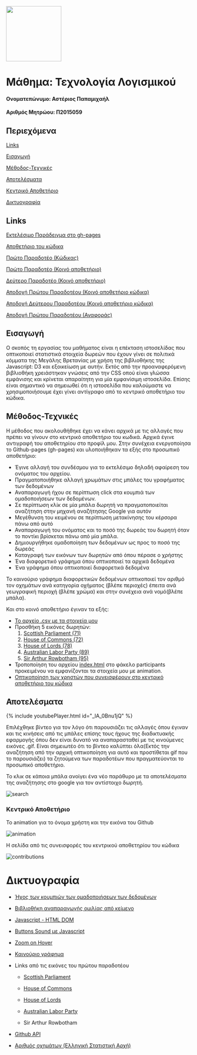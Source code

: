 <img src="https://user-images.githubusercontent.com/18286552/39784957-0596ed20-5323-11e8-94c7-63ad78830152.jpg" height="150" width="150">

# Μάθημα: Τεχνολογία Λογισμικού         


#### Ονοματεπώνυμο: Αστέριος Παπαμιχαήλ

#### Αριθμός Μητρώου: Π2015059

## Περιεχόμενα

[Links](#links)

[Εισαγωγή](#εισαγωγή)

[Μέθοδος-Τεχνικές](#μέθοδος-τεχνικές)

[Αποτελέσματα](#αποτελέσματα)

[Κεντρικό Αποθετήριο](#κεντρικό-αποθετήριο)

[Δικτυογραφία](#δικτυογραφία)


## Links
[Εκτελέσιμο Παράδειγμα στο gh-pages](https://asteriosp.github.io/D3js-uk-political-donations/)

[Αποθετήριο του κώδικα](https://github.com/AsteriosP/D3js-uk-political-donations)

[Πρώτο Παραδοτέο (Κώδικας)](https://github.com/AsteriosP/D3js-uk-political-donations/tree/Paradoteo1-Meros1o)

[Πρώτο Παραδοτέο (Κοινό αποθετήριο)](https://github.com/AsteriosP/D3js-uk-political-donations/tree/Paradoteo1-Meros2o)

[Δεύτερο Παραδοτέο (Κοινό αποθετήριο)](https://github.com/AsteriosP/D3js-uk-political-donations/tree/Paradoteo2-Meros2o)

[Αποδοχή Πρώτου Παραδοτέου (Κοινό αποθετήριο κώδικα)](https://github.com/ioniodi/D3js-uk-political-donations/pull/39)

[Αποδοχή Δεύτερου Παραδοτέου (Κοινό αποθετήριο κώδικα)](https://github.com/ioniodi/D3js-uk-political-donations/pull/265)

[Αποδοχή Πρώτου Παραδοτέου (Αναφοράς)](https://github.com/ioniodi/D3js-uk-political-donations/pull/39)



## Εισαγωγή 
Ο σκοπός τη εργασίας του μαθήματος είναι η επέκταση ιστοσελίδας που οπτικοποιεί στατιστικά στοιχεία δωρεών που έχουν γίνει σε πολιτικά κόμματα της Μεγάλης Βρετανίας με χρήση της βιβλιοθήκης της Javascript: D3 και εξοικείωση με αυτήν. Εκτός από την προαναφερόμενη βιβλιοθήκη χρειάστηκαν γνώσεις από την CSS οπού είναι γλώσσα εμφάνισης και κρίνεται απαραίτητη για μία εμφανίσιμη ιστοσελίδα. Επίσης είναι σημαντικό να σημειωθεί ότι η ιστοσελίδα που καλούμαστε να χρησιμοποιήσουμε έχει γίνει αντίγραφο από το κεντρικό αποθετήριο του κώδικα.


## Μέθοδος-Τεχνικές
Η μέθοδος που ακολουθήθηκε έχει να κάνει αρχικά με τις αλλαγές που πρέπει να γίνουν στο κεντρικό αποθετήριο του κωδικά. Αρχικά έγινε αντιγραφή του αποθετηρίου στο προφίλ μου. Στην συνέχεια  ενεργοποίησα  το Github-pages (gh-pages) και υλοποιήθηκαν τα εξής στο προσωπικό αποθετήριο:
- Έγινε αλλαγή του συνδέσμου για το εκτελέσιμο δηλαδή αφαίρεση του ονόματος του αρχείου.
- Πραγματοποιήθηκε αλλαγή χρωμάτων στις μπάλες του γραφήματος των δεδομένων
- Αναπαραγωγή ήχου σε περίπτωση click στα κουμπιά των ομαδοποιήσεων των δεδομένων.
- Σε περίπτωση κλίκ σε μία μπάλα δωρητή να πραγματοποιείται αναζήτηση στην μηχανή αναζήτησης Google για αυτόν
- Μεγέθυνση του κειμένου σε περίπτωση μετακίνησης του κέρσορα πάνω από αυτό
- Αναπαραγωγή του ονόματος και το ποσό της δωρεάς του δωρητή όταν το ποντίκι βρίσκεται πάνω από μία μπάλα.
- Δημιουργήθηκε ομαδοποίηση των δεδομένων ως προς το ποσό της δωρεάς
- Καταγραφή των εικόνων των δωρητών από όπου πέρασε ο χρήστης
- Ένα διαφορετικό γράφημα όπου οπτικοποιεί τα αρχικά δεδομένα
- Ένα γράφημα όπου οπτικοποιεί διαφορετικά δεδομένα

Το καινούριο γράφημα διαφορετικών δεδομένων οπτικοποιεί τον αριθμό τον οχημάτων ανά κατηγορία οχήματος (βλέπε περιοχές) έπειτα ανά γεωγραφική περιοχή (βλέπε χρώμα) και στην συνέχεια ανά νομό(βλέπε μπάλα).



Και στο κοινό αποθετήριο έγιναν τα εξής:
- [Το αρχείο .csv με τα στοιχεία μου](https://github.com/AsteriosP/D3js-uk-political-donations/blob/Paradoteo1-Meros2o/participants/2015059.csv)
- Προσθήκη 5 εικόνες δωρητών: 
  1. [Scottish Parliament (71)](https://github.com/AsteriosP/D3js-uk-political-donations/blob/Paradoteo1-Meros2o/photos/Scottish%20Parliament.ico)
  2. [House of Commons (72)](https://github.com/AsteriosP/D3js-uk-political-donations/blob/Paradoteo1-Meros2o/photos/House%20of%20Commons.ico) 
  3. [House of Lords (78)](https://github.com/AsteriosP/D3js-uk-political-donations/blob/Paradoteo1-Meros2o/photos/House%20of%20Lords.ico)
  4. [Australian Labor Party (89)](https://github.com/AsteriosP/D3js-uk-political-donations/blob/Paradoteo1-Meros2o/photos/Australian%20Labor%20Party.ico)
  5. [Sir Arthur Rowbotham (95)](https://github.com/AsteriosP/D3js-uk-political-donations/blob/Paradoteo1-Meros2o/photos/Sir%20Arthur%20Rowbotham.ico)
- Τροποποίηση του αρχείου [index.html](https://github.com/AsteriosP/D3js-uk-political-donations/blob/Paradoteo2-Meros2o/participants/index.html) στο φάκελο participants προκειμένου να εμφανίζονται τα στοιχεία μου με animation.
- [Οπτικοποίηση των χρηστών που συνεισφέρουν στο κεντρικό αποθετήριο του κώδικα](https://github.com/AsteriosP/D3js-uk-political-donations/blob/Paradoteo2-Meros2o/participants/2015059.html)


## Αποτελέσματα

{% include youtubePlayer.html id="_lA_0Bnu1jQ" %}

Επιλέχθηκε βίντεο για τον λόγο ότι παρουσιάζει τις αλλαγές όπου έγιναν και τις κινήσεις από τις μπάλες επίσης τους ήχους της διαδικτυακής εφαρμογής όπου δεν είναι δυνατό να αναπαρασταθεί με τις κινούμενες εικόνες .gif. Είναι σημειωτέο ότι το βίντεο καλύπτει όλα(Εκτός την αναζήτηση από την αρχική οπτικοποίηση για αυτό και προστίθεται gif που το παρουσιάζει) τα ζητούμενα των παραδοτέων που πραγματεύονται το προσωπικό αποθετήριο.

Το κλικ σε κάποια μπάλα ανοίγει ένα νέο παράθυρο με τα αποτελέσματα της αναζήτησης στο google για τον αντίστοιχο δωρητή.

![search](https://user-images.githubusercontent.com/18286552/37308298-419bdc40-2646-11e8-8377-e3ce15c8ff2a.gif)

### Κεντρικό Αποθετήριο
Το animation για το όνομα χρήστη και την εικόνα του Github

![animation](https://user-images.githubusercontent.com/18286552/39784763-417be080-5322-11e8-8f16-381306827a52.gif)

Η σελίδα από τις συνεισφορές του κεντρικού αποθετηρίου του κώδικα

![contributions](https://user-images.githubusercontent.com/18286552/39784865-b64e4a88-5322-11e8-8a25-7dea2e87d04f.png)

# Δικτυογραφία

- [Ήχος των κουμπιών των ομαδοποιήσεων των δεδομένων](https://freesound.org/people/altemark/sounds/35415/)

- [Βιβλιοθήκη αναπαραγωγής ομιλίας από κείμενο](https://responsivevoice.org/)

- [Javascript - HTML DOM](https://www.w3schools.com/js/js_htmldom.asp)

- [Buttons Sound με Javascript](https://stackoverflow.com/questions/9419263/playing-audio-with-javascript)

- [Zoom on Hover](https://www.w3schools.com/howto/howto_css_zoom_hover.asp)

- [Καινούριο γράφημα](http://blockbuilder.org/renecnielsen/9904735)

- Links από τις εικόνες του πρώτου παραδοτέου 

  - [Scottish Parliament](https://www.facebook.com/scottishparliament/)

  - [House of Commons](http://www.ipex.eu/IPEXL-WEB/parliaments/institution/ukcom.do)

  - [House of Lords](https://commons.wikimedia.org/wiki/File:House_of_Lords.svg)

  - [Australian Labor Party](https://en.wikipedia.org/wiki/Australian_Labor_Party)

  - Sir Arthur Rowbotham

- [Github API](https://developer.github.com/v3/)

- [Αριθμός οχημάτων (Ελληνική Στατιστική Αρχή)](http://www.statistics.gr/el/statistics/-/publication/SME18/-)








